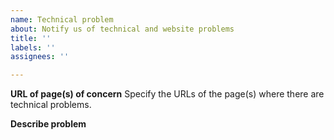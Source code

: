 ```yaml
---
name: Technical problem
about: Notify us of technical and website problems
title: ''
labels: ''
assignees: ''

---
```


**URL of page(s) of concern**
Specify the URLs of the page(s) where there are technical problems.

**Describe problem**
